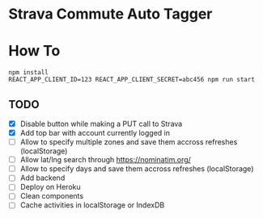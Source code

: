 # Strava Commute Auto Tagger

# How To

```shell
npm install
REACT_APP_CLIENT_ID=123 REACT_APP_CLIENT_SECRET=abc456 npm run start
```

## TODO

- [x] Disable button while making a PUT call to Strava
- [x] Add top bar with account currently logged in
- [ ] Allow to specify multiple zones and save them accross refreshes (localStorage)
- [ ] Allow lat/lng search through https://nominatim.org/
- [ ] Allow to specify days and save them accross refreshes (localStorage)
- [ ] Add backend
- [ ] Deploy on Heroku
- [ ] Clean components
- [ ] Cache activities in localStorage or IndexDB

